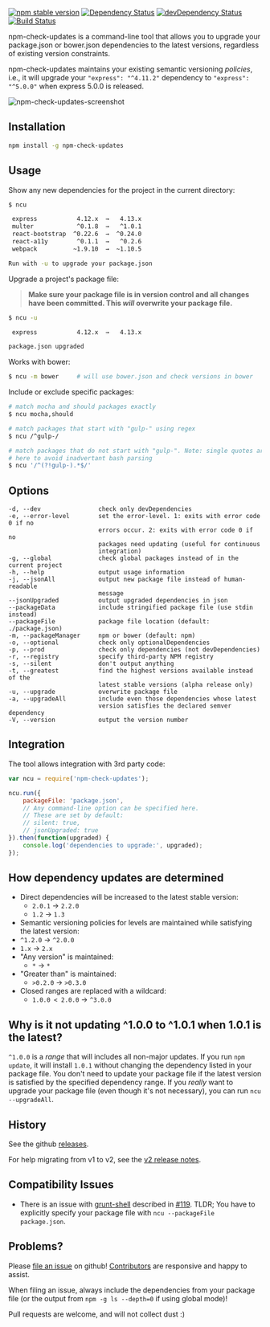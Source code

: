 [![npm stable version](https://img.shields.io/npm/v/npm-check-updates.svg?label=stable)](https://npmjs.org/package/npm-check-updates)
[![Dependency Status](https://david-dm.org/tjunnone/npm-check-updates.svg)](https://david-dm.org/tjunnone/npm-check-updates)
[![devDependency Status](https://david-dm.org/tjunnone/npm-check-updates/dev-status.svg)](https://david-dm.org/tjunnone/npm-check-updates#info=devDependencies)
[![Build Status](https://travis-ci.org/tjunnone/npm-check-updates.svg)](https://travis-ci.org/tjunnone/npm-check-updates)
<!-- [![npm unstable version](https://img.shields.io/github/tag/tjunnone/npm-check-updates.svg?label=unstable)](https://github.com/tjunnone/npm-check-updates/tags) -->

npm-check-updates is a command-line tool that allows you to upgrade your package.json or bower.json dependencies to the latest versions, regardless of existing version constraints.

npm-check-updates maintains your existing semantic versioning *policies*, i.e., it will upgrade your `"express": "^4.11.2"` dependency to `"express": "^5.0.0"` when express 5.0.0 is released.

![npm-check-updates-screenshot](https://cloud.githubusercontent.com/assets/750276/8864534/0788a4d8-3171-11e5-9881-8f7dcf634d14.png)

Installation
--------------

```sh
npm install -g npm-check-updates
```

Usage
--------------
Show any new dependencies for the project in the current directory:

```sh
$ ncu

 express           4.12.x  →   4.13.x
 multer            ^0.1.8  →   ^1.0.1
 react-bootstrap  ^0.22.6  →  ^0.24.0
 react-a11y        ^0.1.1  →   ^0.2.6
 webpack          ~1.9.10  →  ~1.10.5

Run with -u to upgrade your package.json
```

Upgrade a project's package file:

> **Make sure your package file is in version control and all changes have been committed. This *will* overwrite your package file.**

```sh
$ ncu -u

 express           4.12.x  →   4.13.x

package.json upgraded
```

Works with bower:
```sh
$ ncu -m bower     # will use bower.json and check versions in bower
```

Include or exclude specific packages:
```sh
# match mocha and should packages exactly
$ ncu mocha,should

# match packages that start with "gulp-" using regex
$ ncu /^gulp-/

# match packages that do not start with "gulp-". Note: single quotes are required
# here to avoid inadvertant bash parsing
$ ncu '/^(?!gulp-).*$/'
```

Options
--------------
    -d, --dev                check only devDependencies
    -e, --error-level        set the error-level. 1: exits with error code 0 if no
                             errors occur. 2: exits with error code 0 if no
                             packages need updating (useful for continuous
                             integration)
    -g, --global             check global packages instead of in the current project
    -h, --help               output usage information
    -j, --jsonAll            output new package file instead of human-readable
                             message
    --jsonUpgraded           output upgraded dependencies in json
    --packageData            include stringified package file (use stdin instead)
    --packageFile            package file location (default: ./package.json)
    -m, --packageManager     npm or bower (default: npm)
    -o, --optional           check only optionalDependencies
    -p, --prod               check only dependencies (not devDependencies)
    -r, --registry           specify third-party NPM registry
    -s, --silent             don't output anything
    -t, --greatest           find the highest versions available instead of the
                             latest stable versions (alpha release only)
    -u, --upgrade            overwrite package file
    -a, --upgradeAll         include even those dependencies whose latest
                             version satisfies the declared semver dependency
    -V, --version            output the version number

Integration
--------------
The tool allows integration with 3rd party code:

```javascript
var ncu = require('npm-check-updates');

ncu.run({
    packageFile: 'package.json',
    // Any command-line option can be specified here.
    // These are set by default:
    // silent: true,
    // jsonUpgraded: true
}).then(function(upgraded) {
    console.log('dependencies to upgrade:', upgraded);
});
```

How dependency updates are determined
--------------

- Direct dependencies will be increased to the latest stable version:
  - `2.0.1` → `2.2.0`
  - `1.2` → `1.3`
-  Semantic versioning policies for levels are maintained while satisfying the latest version:
  - `^1.2.0` → `^2.0.0`
  - `1.x` → `2.x`
- "Any version" is maintained:
  - `*` → `*`
- "Greater than" is maintained:
  - `>0.2.0` → `>0.3.0`
- Closed ranges are replaced with a wildcard:
  - `1.0.0 < 2.0.0` → `^3.0.0`

Why is it not updating ^1.0.0 to ^1.0.1 when 1.0.1 is the latest?
--------------
`^1.0.0` is a *range* that will includes all non-major updates. If you run `npm update`, it will install `1.0.1` without changing the dependency listed in your package file. You don't need to update your package file if the latest version is satisfied by the specified dependency range. If you *really* want to upgrade your package file (even though it's not necessary), you can run `ncu --upgradeAll`. 

History
--------------

See the github [releases](https://github.com/tjunnone/npm-check-updates/releases).

For help migrating from v1 to v2, see the [v2 release notes](https://github.com/tjunnone/npm-check-updates/releases/tag/v2.0.0).

Compatibility Issues
--------------

- There is an issue with [grunt-shell](https://github.com/sindresorhus/grunt-shell) described in [#119](https://github.com/tjunnone/npm-check-updates/issues/119). TLDR; You have to explicitly specify your package file with `ncu --packageFile package.json`. 

Problems?
--------------

Please [file an issue](https://github.com/tjunnone/npm-check-updates/issues) on github! [Contributors](https://github.com/metaraine/) are responsive and happy to assist.

When filing an issue, always include the dependencies from your package file (or the output from `npm -g ls --depth=0` if using global mode)!

Pull requests are welcome, and will not collect dust :)
